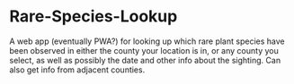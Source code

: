# Rare-Species-Lookup
A web app (eventually PWA?) for looking up which rare plant species have been observed in either the county your location is in, or any county you select, as well as possibly the date and other info about the sighting. Can also get info from adjacent counties.
